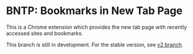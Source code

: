 # BNTP: Bookmarks in New Tab Page

This is a Chrome extension which provides the new tab page with recently accessed sites and bookmarks.

This branch is still in development.
For the stable version, see [v2 branch](https://github.com/int128/bntp/tree/v2).
